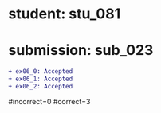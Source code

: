 # student: stu_081
# submission: sub_023

```diff
+ ex06_0: Accepted
+ ex06_1: Accepted
+ ex06_2: Accepted
```
#incorrect=0
#correct=3
